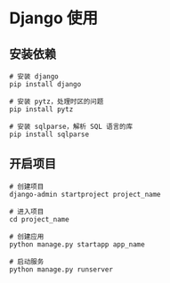 # Django 使用


## 安装依赖

```shell
# 安装 django
pip install django

# 安装 pytz，处理时区的问题
pip install pytz

# 安装 sqlparse，解析 SQL 语言的库
pip install sqlparse
```

## 开启项目
```shell
# 创建项目
django-admin startproject project_name

# 进入项目
cd project_name

# 创建应用
python manage.py startapp app_name

# 启动服务
python manage.py runserver
```
